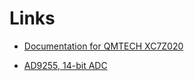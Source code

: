 # Links

- [Documentation for QMTECH XC7Z020](https://github.com/ChinaQMTECH/QMTECH_XC7Z020_STARTER_KIT_V01)

- [AD9255, 14-bit ADC](https://www.analog.com/en/products/ad9255.html)
